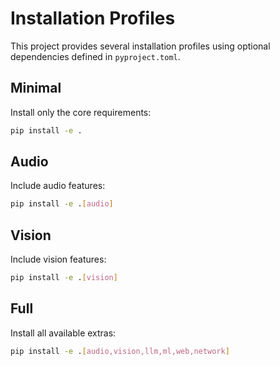 # Installation Profiles

This project provides several installation profiles using optional dependencies
defined in `pyproject.toml`.

## Minimal

Install only the core requirements:

```bash
pip install -e .
```

## Audio

Include audio features:

```bash
pip install -e .[audio]
```

## Vision

Include vision features:

```bash
pip install -e .[vision]
```

## Full

Install all available extras:

```bash
pip install -e .[audio,vision,llm,ml,web,network]
```

